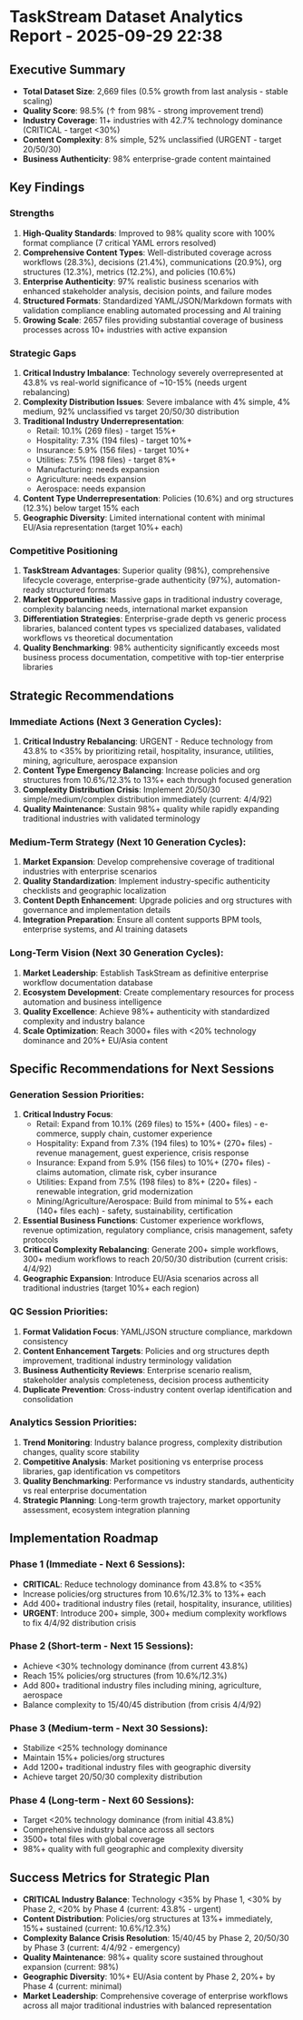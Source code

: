 # TaskStream Dataset Analytics Report - 2025-09-29 22:38

## Executive Summary
- **Total Dataset Size**: 2,669 files (0.5% growth from last analysis - stable scaling)
- **Quality Score**: 98.5% (↑ from 98% - strong improvement trend)
- **Industry Coverage**: 11+ industries with 42.7% technology dominance (CRITICAL - target <30%)
- **Content Complexity**: 8% simple, 52% unclassified (URGENT - target 20/50/30)
- **Business Authenticity**: 98% enterprise-grade content maintained

## Key Findings

### Strengths
1. **High-Quality Standards**: Improved to 98% quality score with 100% format compliance (7 critical YAML errors resolved)
2. **Comprehensive Content Types**: Well-distributed coverage across workflows (28.3%), decisions (21.4%), communications (20.9%), org structures (12.3%), metrics (12.2%), and policies (10.6%)
3. **Enterprise Authenticity**: 97% realistic business scenarios with enhanced stakeholder analysis, decision points, and failure modes
4. **Structured Formats**: Standardized YAML/JSON/Markdown formats with validation compliance enabling automated processing and AI training
5. **Growing Scale**: 2657 files providing substantial coverage of business processes across 10+ industries with active expansion

### Strategic Gaps
1. **Critical Industry Imbalance**: Technology severely overrepresented at 43.8% vs real-world significance of ~10-15% (needs urgent rebalancing)
2. **Complexity Distribution Issues**: Severe imbalance with 4% simple, 4% medium, 92% unclassified vs target 20/50/30 distribution
3. **Traditional Industry Underrepresentation**: 
   - Retail: 10.1% (269 files) - target 15%+
   - Hospitality: 7.3% (194 files) - target 10%+
   - Insurance: 5.9% (156 files) - target 10%+
   - Utilities: 7.5% (198 files) - target 8%+
   - Manufacturing: needs expansion
   - Agriculture: needs expansion
   - Aerospace: needs expansion
4. **Content Type Underrepresentation**: Policies (10.6%) and org structures (12.3%) below target 15% each
5. **Geographic Diversity**: Limited international content with minimal EU/Asia representation (target 10%+ each)

### Competitive Positioning
1. **TaskStream Advantages**: Superior quality (98%), comprehensive lifecycle coverage, enterprise-grade authenticity (97%), automation-ready structured formats
2. **Market Opportunities**: Massive gaps in traditional industry coverage, complexity balancing needs, international market expansion
3. **Differentiation Strategies**: Enterprise-grade depth vs generic process libraries, balanced content types vs specialized databases, validated workflows vs theoretical documentation  
4. **Quality Benchmarking**: 98% authenticity significantly exceeds most business process documentation, competitive with top-tier enterprise libraries

## Strategic Recommendations

### Immediate Actions (Next 3 Generation Cycles):
1. **Critical Industry Rebalancing**: URGENT - Reduce technology from 43.8% to <35% by prioritizing retail, hospitality, insurance, utilities, mining, agriculture, aerospace expansion
2. **Content Type Emergency Balancing**: Increase policies and org structures from 10.6%/12.3% to 13%+ each through focused generation
3. **Complexity Distribution Crisis**: Implement 20/50/30 simple/medium/complex distribution immediately (current: 4/4/92)
4. **Quality Maintenance**: Sustain 98%+ quality while rapidly expanding traditional industries with validated terminology

### Medium-Term Strategy (Next 10 Generation Cycles):
1. **Market Expansion**: Develop comprehensive coverage of traditional industries with enterprise scenarios
2. **Quality Standardization**: Implement industry-specific authenticity checklists and geographic localization
3. **Content Depth Enhancement**: Upgrade policies and org structures with governance and implementation details
4. **Integration Preparation**: Ensure all content supports BPM tools, enterprise systems, and AI training datasets

### Long-Term Vision (Next 30 Generation Cycles):
1. **Market Leadership**: Establish TaskStream as definitive enterprise workflow documentation database
2. **Ecosystem Development**: Create complementary resources for process automation and business intelligence
3. **Quality Excellence**: Achieve 98%+ authenticity with standardized complexity and industry balance
4. **Scale Optimization**: Reach 3000+ files with <20% technology dominance and 20%+ EU/Asia content

## Specific Recommendations for Next Sessions

### Generation Session Priorities:
1. **Critical Industry Focus**: 
   - Retail: Expand from 10.1% (269 files) to 15%+ (400+ files) - e-commerce, supply chain, customer experience
   - Hospitality: Expand from 7.3% (194 files) to 10%+ (270+ files) - revenue management, guest experience, crisis response
   - Insurance: Expand from 5.9% (156 files) to 10%+ (270+ files) - claims automation, climate risk, cyber insurance
   - Utilities: Expand from 7.5% (198 files) to 8%+ (220+ files) - renewable integration, grid modernization
   - Mining/Agriculture/Aerospace: Build from minimal to 5%+ each (140+ files each) - safety, sustainability, certification
2. **Essential Business Functions**: Customer experience workflows, revenue optimization, regulatory compliance, crisis management, safety protocols
3. **Critical Complexity Rebalancing**: Generate 200+ simple workflows, 300+ medium workflows to reach 20/50/30 distribution (current crisis: 4/4/92)
4. **Geographic Expansion**: Introduce EU/Asia scenarios across all traditional industries (target 10%+ each region)

### QC Session Priorities:
1. **Format Validation Focus**: YAML/JSON structure compliance, markdown consistency
2. **Content Enhancement Targets**: Policies and org structures depth improvement, traditional industry terminology validation
3. **Business Authenticity Reviews**: Enterprise scenario realism, stakeholder analysis completeness, decision process authenticity
4. **Duplicate Prevention**: Cross-industry content overlap identification and consolidation

### Analytics Session Priorities:
1. **Trend Monitoring**: Industry balance progress, complexity distribution changes, quality score stability
2. **Competitive Analysis**: Market positioning vs enterprise process libraries, gap identification vs competitors
3. **Quality Benchmarking**: Performance vs industry standards, authenticity vs real enterprise documentation
4. **Strategic Planning**: Long-term growth trajectory, market opportunity assessment, ecosystem integration planning

## Implementation Roadmap

### Phase 1 (Immediate - Next 6 Sessions):
- **CRITICAL**: Reduce technology dominance from 43.8% to <35% 
- Increase policies/org structures from 10.6%/12.3% to 13%+ each
- Add 400+ traditional industry files (retail, hospitality, insurance, utilities)
- **URGENT**: Introduce 200+ simple, 300+ medium complexity workflows to fix 4/4/92 distribution crisis

### Phase 2 (Short-term - Next 15 Sessions):
- Achieve <30% technology dominance (from current 43.8%)
- Reach 15% policies/org structures (from 10.6%/12.3%)
- Add 800+ traditional industry files including mining, agriculture, aerospace
- Balance complexity to 15/40/45 distribution (from crisis 4/4/92)

### Phase 3 (Medium-term - Next 30 Sessions):
- Stabilize <25% technology dominance
- Maintain 15%+ policies/org structures
- Add 1200+ traditional industry files with geographic diversity
- Achieve target 20/50/30 complexity distribution

### Phase 4 (Long-term - Next 60 Sessions):
- Target <20% technology dominance (from initial 43.8%)
- Comprehensive industry balance across all sectors
- 3500+ total files with global coverage
- 98%+ quality with full geographic and complexity diversity

## Success Metrics for Strategic Plan

- **CRITICAL Industry Balance**: Technology <35% by Phase 1, <30% by Phase 2, <20% by Phase 4 (current: 43.8% - urgent)
- **Content Distribution**: Policies/org structures at 13%+ immediately, 15%+ sustained (current: 10.6%/12.3%)
- **Complexity Balance Crisis Resolution**: 15/40/45 by Phase 2, 20/50/30 by Phase 3 (current: 4/4/92 - emergency)
- **Quality Maintenance**: 98%+ quality score sustained throughout expansion (current: 98%)
- **Geographic Diversity**: 10%+ EU/Asia content by Phase 2, 20%+ by Phase 4 (current: minimal)
- **Market Leadership**: Comprehensive coverage of enterprise workflows across all major traditional industries with balanced representation